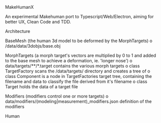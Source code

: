 MakeHumanX

An experimental Makehuman port to Typescript/Web/Electron, aiming for better UX, Clean Code and
TDD.

Architecture

BaseMesh (the human 3d model to be deformed by the MorphTargets)
o /data/data/3dobjs/base.obj 

MorphTargets (a morph target's vectors are multiplied by 0 to 1 and added to the base mesh to achieve a deformation, ie. 'longer nose')
o data/targets/**/*.target contains the various morph targets
o class TargetFactory scans the /data/targets/ directory and creates a tree of
o class Component is a node in TargetFactories target tree, containing the filename
  and data to classify the file derived from it's filename
o class Target holds the data of a target file

Modifiers (modifiers control one or more targets)
o data/modifiers/(modeling|measurement)_modifiers.json definition of the modifiers

Human
